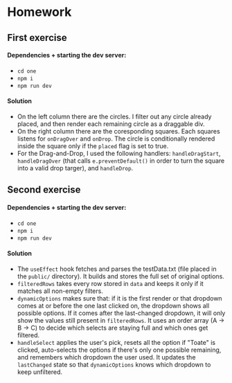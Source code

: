 # Homework

## First exercise
#### Dependencies + starting the dev server:
- `cd one`
- `npm i`
- `npm run dev`

#### Solution
- On the left column there are the circles. I filter out any circle already placed, and then render each remaining circle as a draggable div.
- On the right column there are the coresponding squares. Each squares listens for `onDragOver` and `onDrop`. The circle is conditionally rendered inside the square only if the `placed` flag is set to true.
- For the Drag-and-Drop, I used the following handlers: `handleDragStart`, `handleDragOver` (that calls `e.preventDefault()` in order to turn the square into a valid drop targer), and `handleDrop`.

## Second exercise
#### Dependencies + starting the dev server:
- `cd one`
- `npm i`
- `npm run dev`

#### Solution
- The `useEffect` hook fetches and parses the testData.txt (file placed in the `public/` directory). It builds and stores the full set of original options.
- `filteredRows` takes every row stored in `data` and keeps it only if it matches all non-empty filters.
- `dynamicOptions` makes sure that: if it is the first render or that dropdown comes at or before the one last clicked on, the dropdown shows all possible options. If it comes after the last-changed dropdown, it will only show the values still present in `filteredRows`. It uses an order array (A -> B -> C) to decide which selects are staying full and which ones get filtered.
- `handleSelect` applies the user's pick, resets all the option if "Toate" is clicked, auto-selects the options if there's only one possible remaining, and remembers which dropdown the user used. It updates the `lastChanged` state so that `dynamicOptions` knows which dropdown to keep unfiltered.